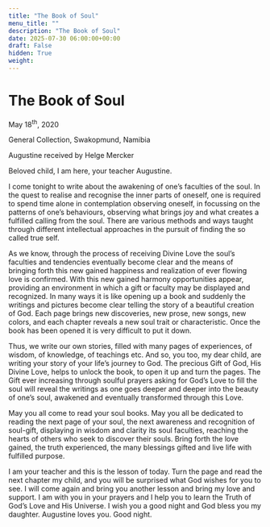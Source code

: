 ```yaml
---
title: "The Book of Soul"
menu_title: ""
description: "The Book of Soul"
date: 2025-07-30 06:00:00+00:00
draft: False
hidden: True
weight:
---
```

# The Book of Soul

May 18<sup>th</sup>, 2020

General Collection, Swakopmund, Namibia

Augustine received by Helge Mercker

Beloved child, I am here, your teacher Augustine.

I come tonight to write about the awakening of one’s faculties of the soul. In the quest to realise and recognise the inner parts of oneself, one is required to spend time alone in contemplation observing oneself, in focussing on the patterns of one’s behaviours, observing what brings joy and what creates a fulfilled calling from the soul. There are various methods and ways taught through different intellectual approaches in the pursuit of finding the so called true self.

As we know, through the process of receiving Divine Love the soul’s faculties and tendencies eventually become clear and the means of bringing forth this new gained happiness and realization of ever flowing love is confirmed. With this new gained harmony opportunities appear, providing an environment in which a gift or faculty may be displayed and recognized. In many ways it is like opening up a book and suddenly the writings and pictures become clear telling the story of a beautiful creation of God. Each page brings new discoveries, new prose, new songs, new colors, and each chapter reveals a new soul trait or characteristic. Once the book has been opened it is very difficult to put it down.

Thus, we write our own stories, filled with many pages of experiences, of wisdom, of knowledge, of teachings etc. And so, you too, my dear child, are writing your story of your life’s journey to God. The precious Gift of God, His Divine Love, helps to unlock the book, to open it up and turn the pages. The Gift ever increasing through soulful prayers asking for God’s Love to fill the soul will reveal the writings as one goes deeper and deeper into the beauty of one’s soul, awakened and eventually transformed through this Love.

May you all come to read your soul books. May you all be dedicated to reading the next page of your soul, the next awareness and recognition of soul-gift, displaying in wisdom and clarity its soul faculties, reaching the hearts of others who seek to discover their souls. Bring forth the love gained, the truth experienced, the many blessings gifted and live life with fulfilled purpose.

I am your teacher and this is the lesson of today. Turn the page and read the next chapter my child, and you will be surprised what God wishes for you to see. I will come again and bring you another lesson and bring my love and support. I am with you in your prayers and I help you to learn the Truth of God’s Love and His Universe. I wish you a good night and God bless you my daughter. Augustine loves you. Good night.
